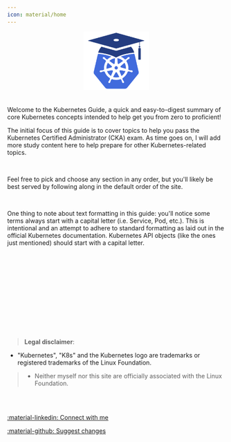 ```yaml
---
icon: material/home
---
```


<meta name="google-adsense-account" content="ca-pub-4744916432619667">
<center>
    <img src="logo.png" width="30%">
</center>
<br>
<br>
Welcome to the Kubernetes Guide, a quick and easy-to-digest summary of core Kubernetes concepts intended to help get you from zero to proficient!  
<br>

The initial focus of this guide is to cover topics to help you pass the Kubernetes Certified Administrator (CKA) exam. As time goes on, I will add more study content here to help prepare for other Kubernetes-related topics.

<br>

Feel free to pick and choose any section in any order, but you'll likely be best served by following along in the default order of the site.

<br>

One thing to note about text formatting in this guide: you'll notice some terms always start with a capital letter (i.e. Service, Pod, etc.). This is intentional and an attempt to adhere to standard formatting as laid out in the official Kubernetes documentation. Kubernetes API objects (like the ones just mentioned) should start with a capital letter.

<br><br>

<br/><br/><br/><br/><br/><br/><br/><br/>
> **Legal disclaimer**:  
>  
> 
* "Kubernetes", "K8s" and the Kubernetes logo are trademarks or registered trademarks of the Linux Foundation.  
>  
> * Neither myself nor this site are officially associated with the Linux Foundation. 

<br><br>

[:material-linkedin: Connect with me](https://www.linkedin.com/in/aaronbraundmeier/)

[:material-github: Suggest changes](https://github.com/Braundo/kubernetes-guide)